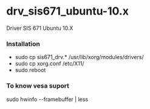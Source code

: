 # drv_sis671_ubuntu-10.x
Driver SIS 671 Ubuntu 10.X

### Installation

+ sudo cp sis671_drv.* /usr/lib/xorg/modules/drivers/
+ sudo cp xorg.conf /etc/X11/
+ sudo reboot

### To know vesa suport
sudo hwinfo --framebuffer | less
